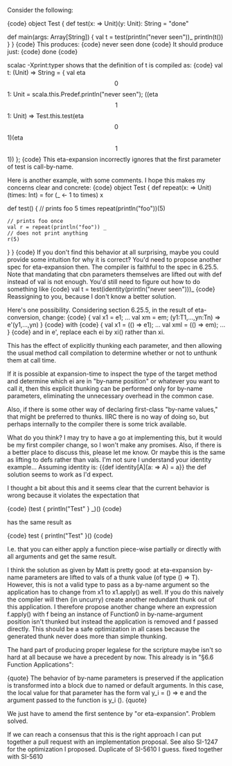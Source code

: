 Consider the following:

{code}
object Test {
  def test(x: => Unit)(y: Unit): String = "done"

  def main(args: Array[String]) {
    val t = test(println("never seen"))_
    println(t())
  }
}
{code}
This produces:
{code}
never seen
done
{code}
It should produce just:
{code}
done
{code}

scalac -Xprint:typer shows that the definition of t is compiled as:
{code}
val t: (Unit) => String = {
  <synthetic> val eta$$0$$1: Unit = scala.this.Predef.println("never seen");
  ((eta$$1$$1: Unit) => Test.this.test(eta$$0$$1)(eta$$1$$1))
};
{code}
This eta-expansion incorrectly ignores that the first parameter of test is call-by-name.


Here is another example, with some comments. I hope this makes my concerns clear and concrete:
{code}
object Test {
  def repeat(x: => Unit)(times: Int) = for (_ <- 1 to times) x

  def test() {
    // prints foo 5 times
    repeat(println("foo"))(5)
    
    // prints foo once
    val r = repeat(println("foo")) _
    // does not print anything
    r(5)
  }
}
{code}
If you don't find this behavior at all surprising, maybe you could provide some intuition for why it is correct?
You'd need to propose another spec for eta-expansion then. The compiler is faithful to the spec in 6.25.5. Note that mandating that cbn parameters themselves are lifted out with def instead of val is not enough. You'd still need to figure out how to do something like
{code}
val t = test(identity(println("never seen")))_
{code}
Reassigning to you, because I don't know a better solution.

Here's one possibility. Considering section 6.25.5, in the result of eta-conversion, change:
{code}
{ val x1 = e1;
  ...
  val xm = em;
  (y1:T1,...,yn:Tn) => e'(y1,...,yn)
}
{code}
with
{code}
{ val x1 = (() => e1);
  ...
  val xml = (() => em);
  ...
}
{code}
and in e', replace each ei by xi() rather than xi.

This has the effect of explicitly thunking each parameter, and then allowing the usual method call compilation to determine whether or not to unthunk them at call time.

If it is possible at expansion-time to inspect the type of the target method and determine which ei are in "by-name position" or whatever you want to call it, then this explicit thunking can be performed only for by-name parameters, eliminating the unnecessary overhead in the common case.

Also, if there is some other way of declaring first-class "by-name values," that might be preferred to thunks. IIRC there is no way of doing so, but perhaps internally to the compiler there is some trick available.

What do you think? I may try to have a go at implementing this, but it would be my first compiler change, so I won't make any promises. Also, if there is a better place to discuss this, please let me know.
Or maybe this is the same as lifting to defs rather than vals. I'm not sure I understand your identity example... Assuming identity is:
{{def identity[A](a: => A) = a}}
the def solution seems to work as I'd expect.


I thought a bit about this and it seems clear that the current behavior is wrong because it violates the expectation that 

{code}
(test { println("Test" } _)()
{code}

has the same result as

{code}
test { println("Test" }()
{code}

I.e. that you can either apply a function piece-wise partially or directly with all arguments and get the same result.

I think the solution as given by Matt is pretty good: at eta-expansion by-name parameters are lifted to vals of a thunk value (of type () => T). However, this is not a valid type to pass as a by-name argument so the application has to change from x1 to x1.apply() as well. If you do this naively the compiler will then (in uncurry) create another redundant thunk out of this application. I therefore propose another change where an expression f.apply() with f being an instance of Function0 in by-name-argument position isn't thunked but instead the application is removed and f passed directly. This should be a safe optimization in all cases because the generated thunk never does more than simple thunking.

The hard part of producing proper legalese for the scripture maybe isn't so hard at all because we have a precedent by now. This already is in "§6.6 Function Applications":

{quote}
The behavior of by-name parameters is preserved if the application is transformed into a block due to named or default arguments. In this case, the local value for that parameter has the form val y_i = () => e and the argument passed to the function is y_i ().
{quote}

We just have to amend the first sentence by "or eta-expansion". Problem solved.

If we can reach a consensus that this is the right approach I can put together a pull request with an implementation proposal.
See also SI-1247 for the optimization I proposed.
Duplicate of SI-5610 I guess.
fixed together with SI-5610
